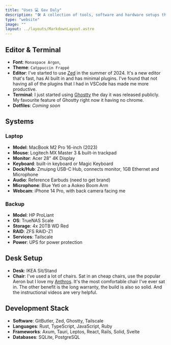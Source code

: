 ```yaml
---
title: "Uses 💻 Gav Daly"
description: "🛠️ A collection of tools, software and hardware setups that I use 💻 From computers to text editors and development stacks 🚀"
type: "website"
image: ""
layout: ../layouts/MarkdownLayout.astro
---
```


## Editor & Terminal

- **Font**: `Monaspace Argon`,
- **Theme**: `Catppuccin Frappé`
- **Editor**: I've started to use [Zed](https://zed.dev/) in the summer of 2024. It's a new editor that's fast, has AI built in and has minimal plugins. I've found that not having all of the plugins that I had in VSCode has made me more productive.
- **Terminal**: I just started using [Ghostty](https://ghostty.org) the day it was released publicly. My favourite feature of Ghostty right now it having no chrome.
- **Dotfiles**: _Coming soon_

## Systems

### Laptop

- **Model**: MacBook M2 Pro 16-inch (2023)
- **Mouse**: Logitech MX Master 3 & built-in trackpad
- **Monitor**: Acer 28" 4K Display
- **Keyboard**: built-in keyboard or Magic Keyboard
- **Dock/Hub**: Zmuipng USB-C Hub, connects monitor, 1GB Ethernet and Microphone
- **Audio**: Reference Earbuds (need to get brand)
- **Microphone**: Blue Yeti on a Aokeo Boom Arm
- **Webcam**: iPhone 14 Pro, with back camera facing me

### Backup

- **Model**: HP ProLiant
- **OS**: TrueNAS Scale
- **Storage**: 4x 20TB WD Red
- **RAID**: ZFS RAID-Z1
- **Services**: Tailscale
- **Power**: UPS for power protection

## Desk Setup

- **Desk**: IKEA Sit/Stand
- **Chair**: I've used a lot of chairs. Sat in an cheap chairs, use the popular Aeron but I love my [Anthros](https://www.anthros.com). It's the most comfortable chair I've ever sat in. The other benefit is the long warranty, the build is also so solid. And the instructional videos are very helpful.

## Development Stack

- **Software**: GitButler, Zed, Ghostty, Tailscale
- **Languages**: Rust, TypeScript, JavaScript, Ruby
- **Frameworks**: Axum, Tauri, Leptos, React, Rails, Solid, Svelte
- **Databases**: SQLite, PostgreSQL
